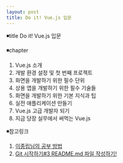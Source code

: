 ```yaml
---
layout: post
title: Do it! Vue.js 입문
---
```


◾title
Do it! Vue.js 입문

◾chapter
1. Vue.js 소개
2. 개발 환경 설정 및 첫 번째 프로젝트
3. 화면을 개발하기 위한 필수 단위
4. 상용 앱을 개발하기 위한 필수 기술들
5. 화면을 개발하기 위한 기본 지식과 팁
6. 실전 애플리케이션 만들기
7. Vue.js 고급 개발자 되기
8. 지금 당장 실무에서 써먹는 Vue.js

◾참고링크
1. [이종립님의 공부 방법](https://johngrib.github.io/wiki/my-study-method/)
2. [Git 시작하기#3 README.md 파일 작성하기!](https://github.com/sejong-interface/Interface_Manual/wiki/Git-%EC%8B%9C%EC%9E%91%ED%95%98%EA%B8%B0%233-README.md-%ED%8C%8C%EC%9D%BC-%EC%9E%91%EC%84%B1%ED%95%98%EA%B8%B0!)

